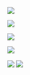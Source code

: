 
![](https://github-readme-stats.vercel.app/api?username=utsmannn&show_icons=true&theme=dark)

![](https://anu-mas.herokuapp.com/icon#gh-dark-mode-only)

![](https://anu-mas.herokuapp.com/icon#gh-light-mode-only)


![](https://anu-mas.herokuapp.com/image3#gh-dark-mode-only)

<img align="center" src="https://anu-mas.herokuapp.com/image3#gh-light-mode-only" />
<img align="center" src="https://anu-mas.herokuapp.com/image3#gh-dark-mode-only" />
